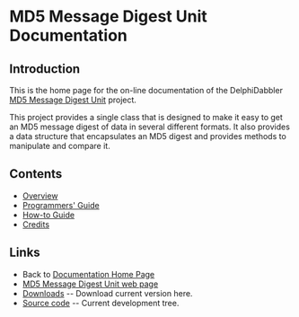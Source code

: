 # MD5 Message Digest Unit Documentation

## Introduction

This is the home page for the on-line documentation of the DelphiDabbler [MD5 Message Digest Unit](http://delphidabbler.com/software/md5) project.

This project provides a single class that is designed to make it easy to get an MD5 message digest of data in several different formats. It also provides a data structure that encapsulates an MD5 digest and provides methods to manipulate and compare it.

## Contents

* [Overview](./MD5/Overview.md)
* [Programmers' Guide](./MD5/API.md)
* [How-to Guide](./MD5/HowTo.md)
* [Credits](./MD5/Credits.md)

## Links

* Back to [Documentation Home Page](Welcome.md)
* [MD5 Message Digest Unit web page](http://delphidabbler.com/software/md5)
* [Downloads](https://sourceforge.net/projects/ddablib/files/md5/) -- Download current version here.
* [Source code](https://sourceforge.net/p/ddablib/code/HEAD/tree/trunk/projects/md5/) -- Current development tree.
